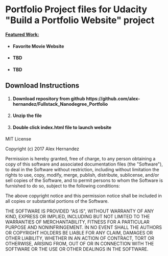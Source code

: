 <h1> Portfolio Project files for Udacity "Build a Portfolio Website" project </h1>

<strong><u>Featured Work:</u></strong>
<br>
<ul>
<li><h4> Favorite Movie Website </h4></li>
<li><h4> TBD </h4></li>
<li><h4> TBD </h4></li>
</ul>

<h2> Download Instructions </h2>
<ol>
<li><h4> Download repository from github https://github.com/alex-hernandez/Fullstack_Nanodegree_Portfolio </li></h4>
<li><h4> Unzip the file </li></h4>
<li><h4> Double click index.html file to launch website </li></h4>
</ol>


MIT License

Copyright (c) 2017 Alex Hernandez

Permission is hereby granted, free of charge, to any person obtaining a copy
of this software and associated documentation files (the "Software"), to deal
in the Software without restriction, including without limitation the rights
to use, copy, modify, merge, publish, distribute, sublicense, and/or sell
copies of the Software, and to permit persons to whom the Software is
furnished to do so, subject to the following conditions:

The above copyright notice and this permission notice shall be included in all
copies or substantial portions of the Software.

THE SOFTWARE IS PROVIDED "AS IS", WITHOUT WARRANTY OF ANY KIND, EXPRESS OR
IMPLIED, INCLUDING BUT NOT LIMITED TO THE WARRANTIES OF MERCHANTABILITY,
FITNESS FOR A PARTICULAR PURPOSE AND NONINFRINGEMENT. IN NO EVENT SHALL THE
AUTHORS OR COPYRIGHT HOLDERS BE LIABLE FOR ANY CLAIM, DAMAGES OR OTHER
LIABILITY, WHETHER IN AN ACTION OF CONTRACT, TORT OR OTHERWISE, ARISING FROM,
OUT OF OR IN CONNECTION WITH THE SOFTWARE OR THE USE OR OTHER DEALINGS IN THE
SOFTWARE.
